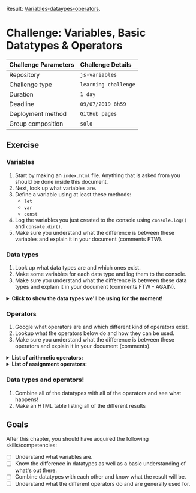 Result: [Variables-dataypes-operators](https://carolineschevers.github.io/JAVASCRIPT/js-variables-dataypes-operators/index.html).

# Challenge: Variables, Basic Datatypes & Operators

|Challenge Parameters  |Challenge Details              |
|:---------------------|:------------------------------|
|Repository            |`js-variables`                 |
|Challenge type        |`learning challenge`           |
|Duration              |`1 day`                        |
|Deadline              |`09/07/2019 8h59`              |
|Deployment method     |`GitHub pages`                 |
|Group composition     |`solo`                         |


## Exercise

### Variables

1. Start by making an `index.html` file. Anything that is asked from you should be done inside this document.
1. Next, look up what variables are.
1. Define a variable using at least these methods:
    * `let`
    * `var`
    * `const`
1. Log the variables you just created to the console using `console.log()` and `console.dir()`.
1. Make sure you understand what the difference is between these variables and explain it in your document (comments FTW).

### Data types

1. Look up what data types are and which ones exist.
1. Make some variables for each data type and log them to the console.
1. Make sure you understand what the difference is between these data types and explain it in your document (comments FTW - AGAIN).

<details>
<summary><strong>Click to show the data types we'll be using for the moment!</strong></summary>

* number
* string
* boolean
* array
</details>  



### Operators

1. Google what operators are and which different kind of operators exist.
1. Lookup what the operators below do and how they can be used.
1. Make sure you understand what the difference is between these operators and explain it in your document (comments).

<details>
<summary><strong>List of arithmetic operators: </strong></summary>

* `+`
* `-`
* `*`
* `/`
* `%`
* `++`
* `--`
</details>  

<details>
<summary><strong>List of assignment operators: </strong></summary>

* `+=`
* `-=`
* `*=`
* `/=`
* the rest you can look up online...
</details>  

### Data types and operators!

1. Combine all of the datatypes with all of the operators and see what happens!
1. Make an HTML table listing all of the different results


## Goals

After this chapter, you should have acquired the following skills/competencies:

- [ ] Understand what variables are.
- [ ] Know the difference in datatypes as well as a basic understanding of what's out there.
- [ ] Combine datatypes with each other and know what the result will be.
- [ ] Understand what the different operators do and are generally used for.
